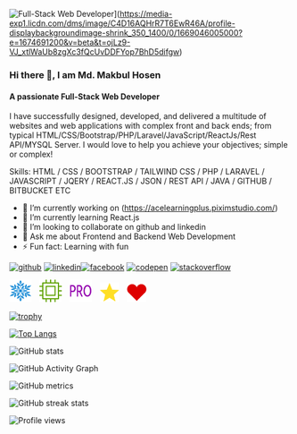![Full-Stack Web Developer](https://arturssmirnovs.github.io/github-profile-readme-generator/images/banner.png)](https://media-exp1.licdn.com/dms/image/C4D16AQHrR7T6EwR46A/profile-displaybackgroundimage-shrink_350_1400/0/1669046005000?e=1674691200&v=beta&t=ojLz9-VJ_xtlWaUb8zgXc3fQcUvDDFYop7BhD5difgw)

### Hi there 👋, I am Md. Makbul Hosen
#### A passionate Full-Stack Web Developer


I have successfully designed, developed, and delivered a multitude of websites and web applications with complex front and back ends; from typical HTML/CSS/Bootstrap/PHP/Laravel/JavaScript/ReactJs/Rest API/MYSQL Server. I would love to help you achieve your objectives; simple or complex!

Skills:  HTML / CSS / BOOTSTRAP / TAILWIND CSS / PHP / LARAVEL / JAVASCRIPT / JQERY / REACT.JS / JSON / REST API / JAVA / GITHUB / BITBUCKET ETC

- 🔭 I’m currently working on  (https://acelearningplus.piximstudio.com/) 
- 🌱 I’m currently learning React.js 
- 👯 I’m looking to collaborate on github and linkedin 
- 💬 Ask me about Frontend and Backend Web Development 
- ⚡ Fun fact: Learning with fun 


[<img src='https://cdn.jsdelivr.net/npm/simple-icons@3.0.1/icons/github.svg' alt='github' height='40'>](https://github.com/mhakash5000) [<img src='https://cdn.jsdelivr.net/npm/simple-icons@3.0.1/icons/linkedin.svg' alt='linkedin' height='40'>](https://www.linkedin.com/in/https://www.linkedin.com/in/md-makbul-hosen-5620b1158//)[<img src='https://cdn.jsdelivr.net/npm/simple-icons@3.0.1/icons/facebook.svg' alt='facebook' height='40'>](https://www.facebook.com/facebook.com/mhakash5000)  [<img src='https://cdn.jsdelivr.net/npm/simple-icons@3.0.1/icons/codepen.svg' alt='codepen' height='40'>](https://codepen.io/https://codepen.io/pen/tour/welcome/start) 
[<img src='https://cdn.jsdelivr.net/npm/simple-icons@3.0.1/icons/stackoverflow.svg' alt='stackoverflow' height='40'>](https://stackoverflow.com/users/https://stackoverflow.com/users/11872291/mh-akash)  

<a href='https://archiveprogram.github.com/'><img src='https://raw.githubusercontent.com/acervenky/animated-github-badges/master/assets/acbadge.gif' width='40' height='40'></a> <a href='https://docs.github.com/en/developers'><img src='https://raw.githubusercontent.com/acervenky/animated-github-badges/master/assets/devbadge.gif' width='40' height='40'></a> <a href='https://github.com/pricing'><img src='https://raw.githubusercontent.com/acervenky/animated-github-badges/master/assets/pro.gif' width='40' height='40'></a> <a href='https://stars.github.com/'><img src='https://raw.githubusercontent.com/acervenky/animated-github-badges/master/assets/starbadge.gif' width='35' height='35'></a> <a href='https://docs.github.com/en/github/supporting-the-open-source-community-with-github-sponsors'><img src='https://raw.githubusercontent.com/acervenky/animated-github-badges/master/assets/sponsorbadge.gif' width='35' height='35'></a> 

[![trophy](https://github-profile-trophy.vercel.app/?username=mhakash5000)](https://github.com/ryo-ma/github-profile-trophy)

[![Top Langs](https://github-readme-stats.vercel.app/api/top-langs/?username=mhakash5000)](https://github.com/anuraghazra/github-readme-stats)

![GitHub stats](https://github-readme-stats.vercel.app/api?username=mhakash5000&show_icons=true)  

![GitHub Activity Graph](https://activity-graph.herokuapp.com/graph?username=mhakash5000)  

![GitHub metrics](https://metrics.lecoq.io/mhakash5000)  

![GitHub streak stats](https://github-readme-streak-stats.herokuapp.com/?user=mhakash5000)  

![Profile views](https://gpvc.arturio.dev/mhakash5000)  

